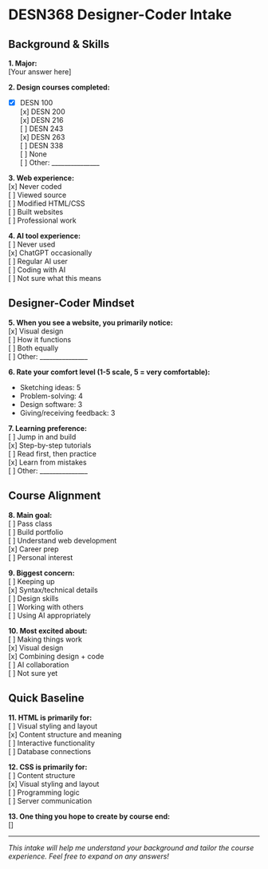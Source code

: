 # DESN368 Designer-Coder Intake

## Background & Skills

**1. Major:**  
[Your answer here]

**2. Design courses completed:**  
- [x] DESN 100  
[x] DESN 200  
[x] DESN 216  
[ ] DESN 243  
[x] DESN 263  
[ ] DESN 338  
[ ] None  
[ ] Other: _______________

**3. Web experience:**  
[x] Never coded  
[ ] Viewed source  
[ ] Modified HTML/CSS  
[ ] Built websites  
[ ] Professional work

**4. AI tool experience:**  
[ ] Never used  
[x] ChatGPT occasionally  
[ ] Regular AI user  
[ ] Coding with AI  
[ ] Not sure what this means

## Designer-Coder Mindset

**5. When you see a website, you primarily notice:**  
[x] Visual design  
[ ] How it functions  
[ ] Both equally  
[ ] Other: _______________

**6. Rate your comfort level (1-5 scale, 5 = very comfortable):**  
- Sketching ideas: 5 
- Problem-solving: 4 
- Design software: 3 
- Giving/receiving feedback: 3

**7. Learning preference:**  
[ ] Jump in and build  
[x] Step-by-step tutorials  
[ ] Read first, then practice  
[x] Learn from mistakes  
[ ] Other: _______________

## Course Alignment

**8. Main goal:**  
[ ] Pass class  
[ ] Build portfolio  
[ ] Understand web development  
[x] Career prep  
[ ] Personal interest

**9. Biggest concern:**  
[ ] Keeping up  
[x] Syntax/technical details  
[ ] Design skills  
[ ] Working with others  
[ ] Using AI appropriately

**10. Most excited about:**  
[ ] Making things work  
[x] Visual design  
[x] Combining design + code  
[ ] AI collaboration  
[ ] Not sure yet

## Quick Baseline

**11. HTML is primarily for:**  
[ ] Visual styling and layout  
[x] Content structure and meaning  
[ ] Interactive functionality  
[ ] Database connections

**12. CSS is primarily for:**  
[ ] Content structure  
[x] Visual styling and layout  
[ ] Programming logic  
[ ] Server communication

**13. One thing you hope to create by course end:**  
[]

---
*This intake will help me understand your background and tailor the course experience. Feel free to expand on any answers!*
